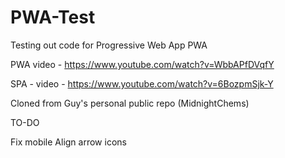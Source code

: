 # PWA-Test
Testing out code for Progressive Web App PWA

PWA video - https://www.youtube.com/watch?v=WbbAPfDVqfY

SPA - video - https://www.youtube.com/watch?v=6BozpmSjk-Y


Cloned from Guy's personal public repo (MidnightChems)


TO-DO

Fix mobile
Align arrow icons
